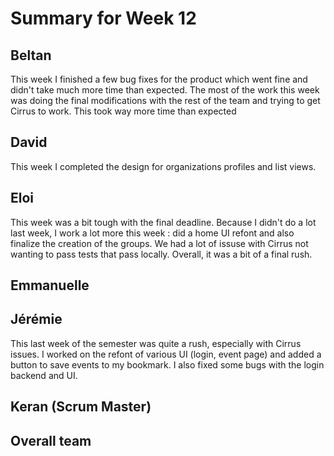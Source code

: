 # Summary for Week 12

## Beltan

This week I finished a few bug fixes for the product which went fine and didn't take much more time than expected. The most of the work this week was doing the final modifications with the rest of the team and trying to get Cirrus to work. This took way more time than expected

## David

This week I completed the design for organizations profiles and list views. 


## Eloi 
This week was a bit tough with the final deadline. Because I didn't do a lot last week, I work a lot more this week : did a home UI refont and also finalize the creation of the groups. We had a lot of issuse with Cirrus not wanting to pass tests that pass locally. Overall, it was a bit of a final rush.


## Emmanuelle


## Jérémie 
This last week of the semester was quite a rush, especially with Cirrus issues. I worked on the refont of various UI (login, event page) and added a button to save events to my bookmark. I also fixed some bugs with the login backend and UI.


## Keran (Scrum Master)



## Overall team



